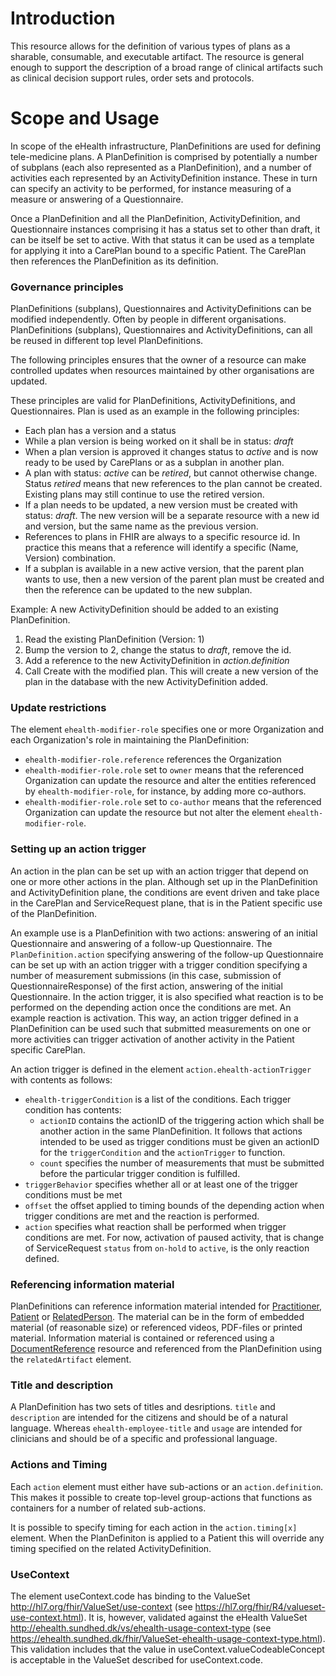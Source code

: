 # Introduction

This resource allows for the definition of various types of plans as a sharable, consumable, and executable artifact. The resource is general enough to support the description of a broad range of clinical artifacts such as clinical decision support rules, order sets and protocols.

# Scope and Usage

In scope of the eHealth infrastructure, PlanDefinitions are used for defining tele-medicine plans. A PlanDefinition is comprised by potentially a number of subplans (each also represented as a PlanDefinition), and a number of activities each represented by an ActivityDefinition instance. These in turn can specify an activity to be performed, for instance measuring of a measure or answering of a Questionnaire.

Once a PlanDefinition and all the PlanDefinition, ActivityDefinition, and Questionnaire instances comprising it has a status set to other than draft, it can be itself be set to active. With that status it can be used as a template for applying it into a CarePlan bound to a specific Patient. The CarePlan then references the PlanDefinition as its definition.

### Governance principles
PlanDefinitions (subplans), Questionnaires and ActivityDefinitions can be modified independently. Often by people in different organisations. PlanDefinitions (subplans), Questionnaires and ActivityDefinitions, can all be reused in different top level PlanDefinitions.

The following principles ensures that the owner of a resource can make controlled updates when resources maintained by other organisations are updated.

These principles are valid for PlanDefinitions, ActivityDefinitions, and Questionnaires. Plan is used as an example in the following principles:

* Each plan has a version and a status
* While a plan version is being worked on it shall be in status: *draft*
* When a plan version is approved it changes status to *active* and is now ready to be used by CarePlans or as a subplan in another plan.
* A plan with status: *active* can be *retired*, but cannot otherwise change. Status *retired* means that new references to the plan cannot be created. Existing plans may still continue to use the retired version.
* If a plan needs to be updated, a new version must be created with status: *draft*. The new version will be a separate resource with a new id and version, but the same name as the previous version.
* References to plans in FHIR are always to a specific resource id. In practice this means that a reference will identify a specific (Name, Version) combination.
* If a subplan is available in a new active version, that the parent plan wants to use, then a new version of the parent plan must be created and then the reference can be updated to the new subplan.

Example: A new ActivityDefinition should be added to an existing PlanDefinition.

1. Read the existing PlanDefinition (Version: 1)
2. Bump the version to 2, change the status to *draft*, remove the id.
3. Add a reference to the new ActivityDefinition in *action.definition*
4. Call Create with the modified plan. This will create a new version of the plan in the database with the new ActivityDefinition added.

### Update restrictions
The element `ehealth-modifier-role` specifies one or more Organization and each Organization's role in maintaining
the PlanDefinition:
 
 * `ehealth-modifier-role.reference` references the Organization
 * `ehealth-modifier-role.role` set to `owner` means that the referenced Organization can update the resource 
 and alter the entities referenced by `ehealth-modifier-role`, for instance, by adding more co-authors.
 * `ehealth-modifier-role.role` set to `co-author` means that the referenced Organization can update the resource
  but not alter the element `ehealth-modifier-role`.

### Setting up an action trigger
An action in the plan can be set up with an action trigger that depend on one or more other actions in the plan. Although set up in the PlanDefinition and ActivityDefinition plane, the conditions are event driven and take place in the CarePlan and ServiceRequest plane, that is in the Patient specific use of the PlanDefinition. 

An example use is a PlanDefinition with two actions: answering of an initial Questionnaire and answering of a follow-up Questionnaire. The `PlanDefinition.action` specifying answering of the follow-up Questionnaire can be set up with an action trigger with a trigger condition specifying a number of measurement submissions (in this case, submission of QuestionnaireResponse) of the first action, answering of the initial Questionnaire. In the action trigger, it is also specified what reaction is to be performed on the depending action once the conditions are met. An example reaction is activation. This way, an action trigger defined in a PlanDefinition can be used such that submitted measurements on one or more activities can trigger activation of another activity in the Patient specific CarePlan.
      
An action trigger is defined in the element `action.ehealth-actionTrigger` with contents as follows:
* `ehealth-triggerCondition` is a list of the conditions. Each trigger condition has contents:   
    * `actionID` contains the actionID of the triggering action which shall be another action in the same PlanDefinition. It follows that actions intended to be used as trigger conditions must be given an actionID for the `triggerCondition` and the `actionTrigger` to function.
    * `count` specifies the number of measurements that must be submitted before the particular trigger condition is fulfilled. 
* `triggerBehavior` specifies whether all or at least one of the trigger conditions must be met
* `offset` the offset applied to timing bounds of the depending action when trigger conditions are met and the reaction is performed.
* `action` specifies what reaction shall be performed when trigger conditions are met. For now, activation of paused activity, that is change of ServiceRequest `status` from `on-hold` to `active`, is the only reaction defined.

### Referencing information material
PlanDefinitions can reference information material intended for [Practitioner](StructureDefinition-ehealth-practitioner.html), [Patient](StructureDefinition-ehealth-patient.html) or [RelatedPerson](StructureDefinition-ehealth-relatedperson.html). The material can be in the form of embedded material (of reasonable size) or referenced videos, PDF-files or printed material. Information material is contained or referenced using a [DocumentReference](StructureDefinition-ehealth-documentreference.html) resource and referenced from the PlanDefinition using the `relatedArtifact` element.

### Title and description
A PlanDefinition has two sets of titles and desriptions. `title` and `description` are intended for the citizens and should be of a natural language. Whereas `ehealth-employee-title` and `usage` are intended for clinicians and should be of a specific and professional language.

### Actions and Timing
Each `action` element must either have sub-actions or an `action.definition`. This makes it possible to create top-level group-actions that functions as containers for a number of related sub-actions. 

It is possible to specify timing for each action in the `action.timing[x]` element. When the PlanDefiniton is applied to a Patient this will override any timing specified on the related ActivityDefinition.

### UseContext
The element useContext.code has binding to the ValueSet http://hl7.org/fhir/ValueSet/use-context (see https://hl7.org/fhir/R4/valueset-use-context.html). It is, however, validated against the eHealth ValueSet http://ehealth.sundhed.dk/vs/ehealth-usage-context-type (see https://ehealth.sundhed.dk/fhir/ValueSet-ehealth-usage-context-type.html). This validation includes that the value in useContext.valueCodeableConcept is acceptable
in the ValueSet described for useContext.code.